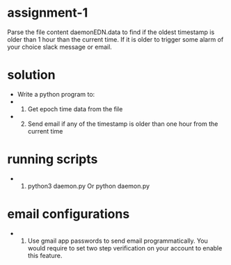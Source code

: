 # assignment-1

Parse the file content daemonEDN.data to find if the oldest timestamp is older than 1 hour than the current time. If it is older to trigger some alarm of your choice slack message or email.

# solution

* Write a python program to:
* 1. Get epoch time data from the file
* 2. Send email if any of the timestamp is older than one hour from the current time

# running scripts
* 1. python3 daemon.py <your-gmail-appp-assword> Or python daemon.py <your-gmail-appp-assword>

# email configurations
* 1. Use gmail app passwords to send email programmatically. You would require to set two step verification on your account to enable this feature.
